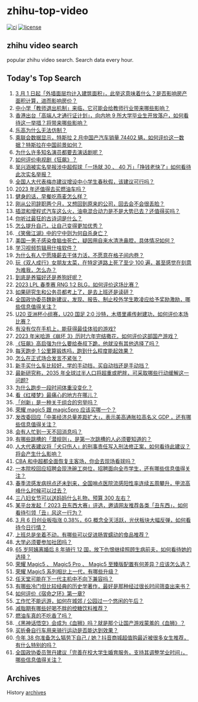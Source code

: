 # zhihu-top-video

[![ci](https://github.com/RyuSeiri/zhihu-top-video/actions/workflows/ci.yml/badge.svg)](https://github.com/RyuSeiri/zhihu-top-video/actions/workflows/ci.yml)
[![license](https://img.shields.io/github/license/RyuSeiri/zhihu-top-video)](https://github.com/RyuSeiri/zhihu-top-video/blob/master/LICENSE)

## zhihu video search

popular zhihu video search. Search data every hour.

## Today's Top Search

<!-- BEGIN -->
<!-- UpdateTime Tue Mar 07 2023 01:14:22 GMT+0800 (China Standard Time) -->

1. [3 月 1 日起「外墙面层均计入建筑面积」，此举这意味着什么？是否影响房产面积计算，进而影响房价？](https://www.zhihu.com/question/587580594)
1. [中小学「教师退出机制」来临，它可能会给教师行业带来哪些影响？](https://www.zhihu.com/question/587883968)
1. [香港出台「高端人才通行证计划」，向内地 9 所大学毕业生开放落户，如何看待这一举措？将带来哪些影响？](https://www.zhihu.com/question/587865322)
1. [乐高为什么无法仿制？](https://www.zhihu.com/question/35558370)
1. [乘联会数据显示，特斯拉 2 月中国产汽车销量 74402 辆，如何评价这一数据？特斯拉在中国前景如何？](https://www.zhihu.com/question/587344317)
1. [为什么许多知名演员都要去演话剧呢？](https://www.zhihu.com/question/306573807)
1. [如何评价电视剧《狂飙》？](https://www.zhihu.com/question/578521290)
1. [吴兴涵被实名举报涉中超假球「一场就 30 、 40 万」「挣钱老快了」如何看待此次实名举报？](https://www.zhihu.com/question/587731916)
1. [全国人大代表梅亦建议增设中小学生春秋假，该建议可行吗？](https://www.zhihu.com/question/587877857)
1. [2023 年还值得去买燃油车吗？](https://www.zhihu.com/question/566605198)
1. [健身的话，早餐吃燕麦怎么样？](https://www.zhihu.com/question/347991282)
1. [刚从公司辞职两个月，又想回到原来的公司，回去会不会很丢脸？](https://www.zhihu.com/question/585892133)
1. [插混和增程式汽车这么火，油电混合动力是不是大势已去？还值得买吗？](https://www.zhihu.com/question/586999681)
1. [你听过最狂的古诗词是什么？](https://www.zhihu.com/question/587887330)
1. [怎么提升自己，让自己变得更加优秀？](https://www.zhihu.com/question/509626908)
1. [《笑傲江湖》中的宁中则为何自杀身亡？](https://www.zhihu.com/question/497039437)
1. [美国一男子感染食脑虫死亡，疑因用自来水清洗鼻腔，具体情况如何？](https://www.zhihu.com/question/587483178)
1. [学习视频剪辑用什啥软件？](https://www.zhihu.com/question/572466291)
1. [为什么有人宁愿降薪去干体力活，不愿意在格子间内卷？](https://www.zhihu.com/question/586742537)
1. [玩《双人成行》女朋友太菜，在特定道路上死了至少 100 遍，甚至感觉在刻意为难我，怎么办？](https://www.zhihu.com/question/452785716)
1. [到底是养猫好还是养狗好呢？](https://www.zhihu.com/question/587301434)
1. [2023 LPL 春季赛 RNG 1:2 BLG，如何评价这场比赛？](https://www.zhihu.com/question/587920246)
1. [如果研究生和公务员都考上了，是去上班还是读研？](https://www.zhihu.com/question/587186525)
1. [全国政协委员魏新建议，发现、报告、制止校外学生欺凌应给予奖励激励，哪些信息值得关注？](https://www.zhihu.com/question/587882090)
1. [U20 亚洲杯小组赛，U20 国足 2:0 沙特，木塔里甫传射建功，如何评价本场比赛？](https://www.zhihu.com/question/587897032)
1. [有没有仅在手机上，能获得最佳体验的游戏?](https://www.zhihu.com/question/580821742)
1. [2023 年米哈游《崩坏 3》历时六年完结撒花，如何评价这部国产游戏？](https://www.zhihu.com/question/587428441)
1. [《狂飙》高启强为什么要给泰叔下跪，他就没有其他选择了吗？](https://www.zhihu.com/question/587687686)
1. [每天跑步 1 公里算锻炼吗，跑到什么程度能起效果？](https://www.zhihu.com/question/586615956)
1. [怎么在正式场合发言不紧张？](https://www.zhihu.com/question/342322549)
1. [新手买什么车比较好，学的手动挡，买自动挡还是手动挡？](https://www.zhihu.com/question/586929047)
1. [最新研究称，2035 年全球过半人口将超重或肥胖，可采取哪些行动缓解这一问题?](https://www.zhihu.com/question/587819933)
1. [为什么跑步一段时间体重没变化？](https://www.zhihu.com/question/587072518)
1. [看《红楼梦》最痛心的地方在哪儿？](https://www.zhihu.com/question/64139352)
1. [「创新」是一种关于组合的穷举吗？](https://www.zhihu.com/question/586900112)
1. [荣耀 magic5 跟 magic5pro 应该买哪一个？](https://www.zhihu.com/question/586883335)
1. [发改委回应「中美经济总量差距扩大」，表示美高通胀拉高名义 GDP ，还有哪些信息值得关注？](https://www.zhihu.com/question/587830535)
1. [会有人忙到一天不回消息吗？](https://www.zhihu.com/question/587721983)
1. [有哪些跳槽的「潜规则」，是第一次跳槽的人必须要知道的？](https://www.zhihu.com/question/586878180)
1. [人大代表建议将「犬只伤人」的刑事责任写入刑法修正案，如何看待此建议？将会产生什么影响？](https://www.zhihu.com/question/587862054)
1. [CBA 和中超都全面恢复主客场，你会去现场看球吗？](https://www.zhihu.com/question/587292907)
1. [一本院校回应招聘会现洗碗工岗位，招聘面向全市学生，还有哪些信息值得关注？](https://www.zhihu.com/question/587821533)
1. [春季流感发病拐点还未到来，全国哨点医院流感阳性率连续五周攀升，甲流高峰什么时候可以过去？](https://www.zhihu.com/question/587821171)
1. [三八妇女节可以送妈妈什么礼物，预算 300 左右？](https://www.zhihu.com/question/518668635)
1. [某平台发起「 2023 丑东西大赛」评选，邀请网友推荐各类「丑东西」，如何看待引领「丑」风这一行为？](https://www.zhihu.com/question/587126096)
1. [3 月 6 日创业板指涨 0.38%，6G 概念全天活跃，光伏板块大幅反弹，如何看待今日行情？](https://www.zhihu.com/question/587831648)
1. [上班总是坐着不动，有哪些可以促进肠胃蠕动的食品推荐？](https://www.zhihu.com/question/585692118)
1. [大学必须要参加社团吗？](https://www.zhihu.com/question/585466824)
1. [65 岁阿姨离婚后 8 年骑行 12 国，放下仇恨继续照顾生病前夫，如何看待她的选择？](https://www.zhihu.com/question/587336946)
1. [荣耀 Magic5 、 Magic5 Pro 、 Magic5 至臻版配置有何差异？应该怎么选？](https://www.zhihu.com/question/587901049)
1. [荣耀 Magic5 系列相比上一代，有哪些升级？](https://www.zhihu.com/question/587917876)
1. [任天堂可能在下一代主机中不向下兼容吗？](https://www.zhihu.com/question/587070439)
1. [有哪些冷门但比较经典的历史学著作，最好是那种经过很长时间筛查出来书？](https://www.zhihu.com/question/512110294)
1. [如何评价《宿命之环》第一章?](https://www.zhihu.com/question/587497302)
1. [工作忙不能远游，如何在城郊 / 公园过一个悠闲的午后？](https://www.zhihu.com/question/586924616)
1. [减脂期有哪些好喝不胖的控糖饮料推荐？](https://www.zhihu.com/question/585692221)
1. [燃油车真的不吃香了吗？](https://www.zhihu.com/question/540151234)
1. [《黑神话悟空》会成为《血狮》吗？就是那个让国产游戏蒙羞的《血狮》？](https://www.zhihu.com/question/587584367)
1. [买折叠自行车用来骑行运动是否能达到效果？](https://www.zhihu.com/question/586697193)
1. [今年 38 你准备怎么犒劳下自己 / 她？抖音商城超值购最近被很多女生推荐，有什么特别的吗？](https://www.zhihu.com/question/587497074)
1. [全国政协委员贺丹建议「完善在校大学生婚育服务，支持其调整学业时间」，哪些信息值得关注？](https://www.zhihu.com/question/587703283)

<!-- END -->

## Archives

History [archives](./archives)
